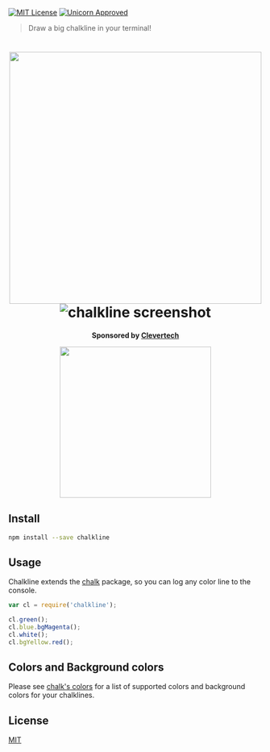 
[![MIT License][license-image]][license-url]
[![Unicorn Approved][unicorn-approved]][unicorn-url]

> Draw a big chalkline in your terminal!

<h1 align="center">
  <img width="500" src="https://cdn.rawgit.com/niftylettuce/chalkline/master/media/logo.svg" />
  <img alt="chalkline screenshot" src="https://cdn.rawgit.com/niftylettuce/chalkline/master/media/screenshot.png" />
</h1>

<h4 align="center">
  <p>Sponsored by <a href="http://www.clevertech.biz/?ref=chalkline">Clevertech</a></p>
  <a href="http://www.clevertech.biz/?ref=chalkline"><img width="300" src="https://s3.amazonaws.com/filenode/logo-black.png" /></a>
</h4>

## Install

```bash
npm install --save chalkline
```


## Usage

Chalkline extends the [chalk][chalk] package, so you can log any color line to the console.

```js
var cl = require('chalkline');

cl.green();
cl.blue.bgMagenta();
cl.white();
cl.bgYellow.red();
```


## Colors and Background colors

Please see [chalk's colors][chalks-colors] for a list of supported colors and background colors for your chalklines.


## License

[MIT][license-url]


[chalk]: https://github.com/chalk/chalk
[chalks-colors]: https://github.com/chalk/chalk#colors
[license-image]: http://img.shields.io/badge/license-MIT-blue.svg?style=flat
[license-url]: LICENSE
[unicorn-approved]: http://img.shields.io/badge/unicorn-approved-ff69b4.svg
[unicorn-url]: https://www.youtube.com/watch?v=9auOCbH5Ns4
